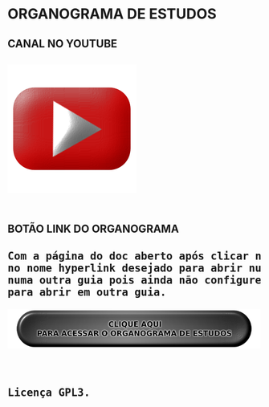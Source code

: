 # ORGANOGRAMA DE ESTUDOS

<h2>CANAL NO YOUTUBE<h2>
<a href="youtube.com/channel/UCqeV9QjYoUxOLD6p3QwxpnA/videos" target="_blank"><img src="https://raw.githubusercontent.com/GamerCleanVic/OrganogramaDeEstudos/gh-pages/Imagens/YTbutao.png"></a><br clear="all"/><br clear="all"/>

<h2>BOTÃO LINK DO ORGANOGRAMA<h2>
<pre align="justify" height="30">
Com a página do doc aberto após clicar no botão abaixo segure CRTL e clique<br />no nome hyperlink desejado para abrir numa próxima guia no PC, e no dispositivo móvel segure sobre aquele e escolha abrir<br />numa outra guia pois ainda não configurei _blank<br />para abrir em outra guia.</pre>

<a href="https://gamercleanvic.github.io/OrganogramaDeEstudos/" target="_blank"><img src="https://raw.githubusercontent.com/GamerCleanVic/OrganogramaDeEstudos/gh-pages/Imagens/OEbot%C3%A3o.png"></a><br clear="all"/><br clear="all"/><br clear="all"/>

<pre align="justified">Licença GPL3.</pre>
